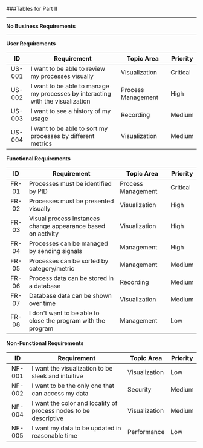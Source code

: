 ###Tables for Part II

---

**No Business Requirements**

---



**User Requirements**

|   ID   | Requirement                                                                    | Topic Area         | Priority  |
|:------:|--------------------------------------------------------------------------------|--------------------|-----------|
| US-001 | I want to be able to review  my processes visually                             | Visualization      | Critical  |
| US-002 | I want to be able to manage my processes by interacting with the visualization | Process Management | High      |
| US-003 | I want to see a history of my usage                                            | Recording          | Medium    |
| US-004 | I want to be able to sort my processes by different metrics                    | Visualization      | Medium    |


**Functional Requirements**

| ID | Requirement | Topic Area | Priority |
| :---: | --- | --- | --- |
| FR-01 | Processes must be identified by PID | Process Management | Critical |
| FR-02 | Processes must be presented visually | Visualization | High |
| FR-03 | Visual process instances change appearance based on activity | Visualization | High |
| FR-04 | Processes can be managed by sending signals | Management | High |
| FR-05 | Processes can be sorted by category/metric | Management | Medium |
| FR-06 | Process data can be stored in a database | Recording | Medium |
| FR-07 | Database data can be shown over time | Visualization | Medium |
| FR-08 | I don't want to be able to close the program with the program    | Management | Low      |



**Non-Functional Requirements**

|   ID   | Requirement                                                       | Topic Area    | Priority |
|:------:|-------------------------------------------------------------------|---------------|----------|
| NF-001 | I want the visualization to be sleek and intuitive                | Visualization | Low      |
| NF-002 | I want to be the only one that can access my data                 | Security      | Medium   |
| NF-004 | I want the color and locality of process nodes to be descriptive  | Visualization | Medium   |
| NF-005 | I want my data to be updated in reasonable time                   | Performance   | Low      |

